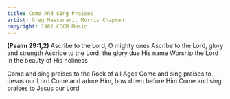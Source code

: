 ```yaml
---
title: Come And Sing Praises
artist: Greg Massanari, Morris Chapman
copyright: 1982 CCCM Music
---
```


<strong>(Psalm 29:1,2)</strong>
Ascribe to the Lord, O mighty ones
Ascribe to the Lord, glory and strength
Ascribe to the Lord, the glory due His name
Worship the Lord in the beauty of His holiness

Come and sing praises to the Rock of all Ages
Come and sing praises to Jesus our Lord
Come and adore Him, bow down before Him
Come and sing praises to Jesus our Lord

























